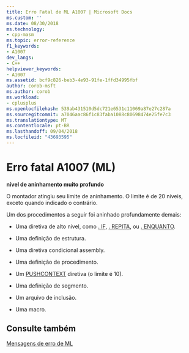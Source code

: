 ```yaml
---
title: Erro Fatal de ML A1007 | Microsoft Docs
ms.custom: ''
ms.date: 08/30/2018
ms.technology:
- cpp-masm
ms.topic: error-reference
f1_keywords:
- A1007
dev_langs:
- C++
helpviewer_keywords:
- A1007
ms.assetid: bcf9c826-beb3-4e93-91fe-1ffd34995fbf
author: corob-msft
ms.author: corob
ms.workload:
- cplusplus
ms.openlocfilehash: 539ab431510d5dc721e6531c11069a87e27c287a
ms.sourcegitcommit: a7046aac86f1c83faba1088c80698474e25fe7c3
ms.translationtype: MT
ms.contentlocale: pt-BR
ms.lasthandoff: 09/04/2018
ms.locfileid: "43693595"
---
```

# <a name="ml-fatal-error-a1007"></a>Erro fatal A1007 (ML)

**nível de aninhamento muito profundo**

O montador atingiu seu limite de aninhamento. O limite é de 20 níveis, exceto quando indicado o contrário.

Um dos procedimentos a seguir foi aninhado profundamente demais:

- Uma diretiva de alto nível, como [. IF](../../assembler/masm/dot-if.md), [. REPITA](../../assembler/masm/dot-repeat.md), ou [. ENQUANTO](../../assembler/masm/dot-while.md).

- Uma definição de estrutura.

- Uma diretiva condicional assembly.

- Uma definição de procedimento.

- Um [PUSHCONTEXT](../../assembler/masm/pushcontext.md) diretiva (o limite é 10).

- Uma definição de segmento.

- Um arquivo de inclusão.

- Uma macro.

## <a name="see-also"></a>Consulte também

[Mensagens de erro de ML](../../assembler/masm/ml-error-messages.md)<br/>